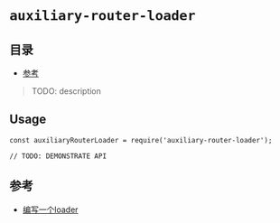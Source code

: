 # `auxiliary-router-loader`

## 目录

- [参考](#reference)

> TODO: description

## Usage

```
const auxiliaryRouterLoader = require('auxiliary-router-loader');

// TODO: DEMONSTRATE API
```


## <a id="reference">参考</a>
- [编写一个loader](https://www.webpackjs.com/contribute/writing-a-loader/)